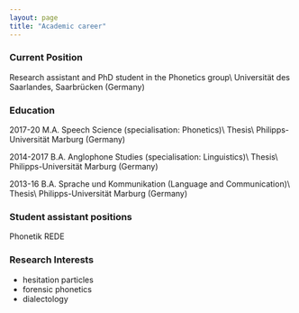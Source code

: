 ```yaml
---
layout: page
title: "Academic career"
---
```

### Current Position
Research assistant and PhD student in the Phonetics group\\
Universität des Saarlandes, Saarbrücken (Germany)



### Education
2017-20 M.A. Speech Science (specialisation: Phonetics)\\
Thesis\\
Philipps-Universität Marburg (Germany)


2014-2017 B.A. Anglophone Studies (specialisation: Linguistics)\\
Thesis\\
Philipps-Universität Marburg (Germany)


2013-16 B.A. Sprache und Kommunikation (Language and Communication)\\
Thesis\\
Philipps-Universität Marburg (Germany)


### Student assistant positions
Phonetik
REDE

### Research Interests

- hesitation particles
- forensic phonetics
- dialectology
